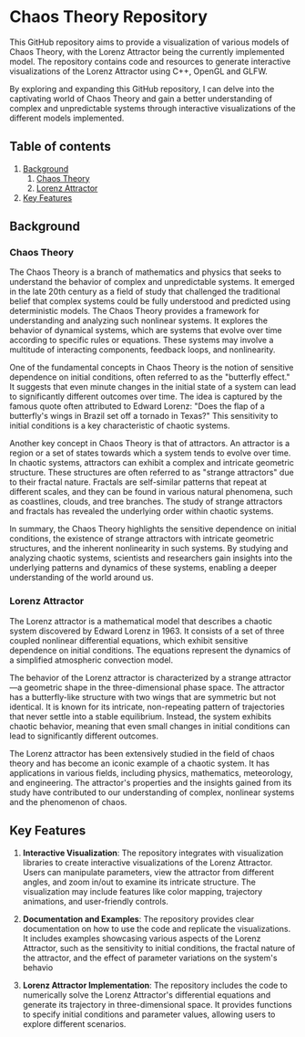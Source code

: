 # Chaos Theory Repository

This GitHub repository aims to provide a visualization of various models of Chaos Theory, with the Lorenz Attractor being the currently implemented model. The repository contains code and resources to generate interactive visualizations of the Lorenz Attractor using C++, OpenGL and GLFW.

By exploring and expanding this GitHub repository, I can delve into the captivating world of Chaos Theory and gain a better understanding of complex and unpredictable systems through interactive visualizations of the different models implemented.

## Table of contents

1. [Background](#background)
    1. [Chaos Theory](#chaos-theory)
    2. [Lorenz Attractor](#lorenz-attractor)
2. [Key Features](#key-features)

## Background

### Chaos Theory

The Chaos Theory is a branch of mathematics and physics that seeks to understand the behavior of complex and unpredictable systems. It emerged in the late 20th century as a field of study that challenged the traditional belief that complex systems could be fully understood and predicted using deterministic models. The Chaos Theory provides a framework for understanding and analyzing such nonlinear systems. It explores the behavior of dynamical systems, which are systems that evolve over time according to specific rules or equations. These systems may involve a multitude of interacting components, feedback loops, and nonlinearity.

One of the fundamental concepts in Chaos Theory is the notion of sensitive dependence on initial conditions, often referred to as the "butterfly effect." It suggests that even minute changes in the initial state of a system can lead to significantly different outcomes over time. The idea is captured by the famous quote often attributed to Edward Lorenz: "Does the flap of a butterfly's wings in Brazil set off a tornado in Texas?" This sensitivity to initial conditions is a key characteristic of chaotic systems.

Another key concept in Chaos Theory is that of attractors. An attractor is a region or a set of states towards which a system tends to evolve over time. In chaotic systems, attractors can exhibit a complex and intricate geometric structure. These structures are often referred to as "strange attractors" due to their fractal nature. Fractals are self-similar patterns that repeat at different scales, and they can be found in various natural phenomena, such as coastlines, clouds, and tree branches. The study of strange attractors and fractals has revealed the underlying order within chaotic systems.

In summary, the Chaos Theory highlights the sensitive dependence on initial conditions, the existence of strange attractors with intricate geometric structures, and the inherent nonlinearity in such systems. By studying and analyzing chaotic systems, scientists and researchers gain insights into the underlying patterns and dynamics of these systems, enabling a deeper understanding of the world around us.

### Lorenz Attractor

The Lorenz attractor is a mathematical model that describes a chaotic system discovered by Edward Lorenz in 1963. It consists of a set of three coupled nonlinear differential equations, which exhibit sensitive dependence on initial conditions. The equations represent the dynamics of a simplified atmospheric convection model.

The behavior of the Lorenz attractor is characterized by a strange attractor—a geometric shape in the three-dimensional phase space. The attractor has a butterfly-like structure with two wings that are symmetric but not identical. It is known for its intricate, non-repeating pattern of trajectories that never settle into a stable equilibrium. Instead, the system exhibits chaotic behavior, meaning that even small changes in initial conditions can lead to significantly different outcomes.

The Lorenz attractor has been extensively studied in the field of chaos theory and has become an iconic example of a chaotic system. It has applications in various fields, including physics, mathematics, meteorology, and engineering. The attractor's properties and the insights gained from its study have contributed to our understanding of complex, nonlinear systems and the phenomenon of chaos.

## Key Features

1. **Interactive Visualization**: The repository integrates with visualization libraries to create interactive visualizations of the Lorenz Attractor. Users can manipulate parameters, view the attractor from different angles, and zoom in/out to examine its intricate structure. The visualization may include features like color mapping, trajectory animations, and user-friendly controls.

2. **Documentation and Examples**: The repository provides clear documentation on how to use the code and replicate the visualizations. It includes examples showcasing various aspects of the Lorenz Attractor, such as the sensitivity to initial conditions, the fractal nature of the attractor, and the effect of parameter variations on the system's behavio

3. **Lorenz Attractor Implementation**: The repository includes the code to numerically solve the Lorenz Attractor's differential equations and generate its trajectory in three-dimensional space. It provides functions to specify initial conditions and parameter values, allowing users to explore different scenarios.

